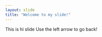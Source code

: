 ```yaml
---
layout: slide
title: "Welcome to my slide!"
---
```

This is hi slide
Use the left arrow to go back!
